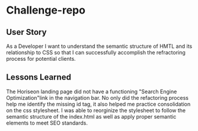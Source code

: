 # Challenge-repo

## User Story

As a Developer I want to understand the semantic structure of HMTL and its relationship to CSS so that I can successfully accomplish the refractoring process for potential clients.

## Lessons Learned

The Horiseon landing page did not have a functioning "Search Engine Optimization"link in the navigation bar. No only did the refactoring process help me identify the missing id tag, it also helped me practice consolidation on the css stylesheet. I was able to reorginize the stylesheet to follow the semantic structure of the index.html as well as apply proper semantic elements to meet SEO standards.
